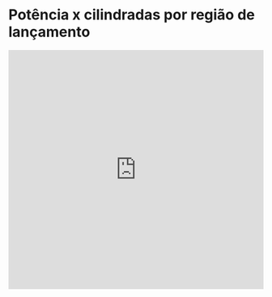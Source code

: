 # Potência x cilindradas por região de lançamento

<iframe width="100%" height="474" frameborder="0"
  src="https://observablehq.com/embed/e0df894678923554@158?cells=scatter_plot"></iframe>
